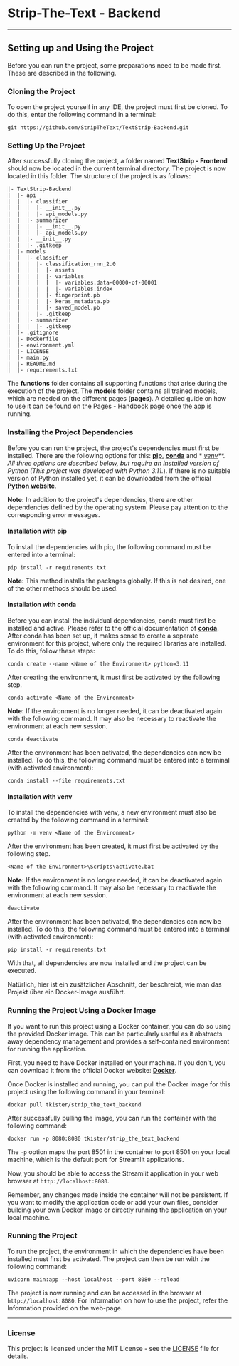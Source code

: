 # Strip-The-Text - Backend

---

## Setting up and Using the Project

Before you can run the project, some preparations need to be made first. These are described in the following.

### Cloning the Project

To open the project yourself in any IDE, the project must first be cloned. To do this, enter the following command in a
terminal:

```shell
git https://github.com/StripTheText/TextStrip-Backend.git
```

### Setting Up the Project

After successfully cloning the project, a folder named **TextStrip - Frontend** should now be located in the current
terminal directory. The project is now located in this folder. The structure of the project is as follows:

```text
|- TextStrip-Backend
|  |- api
|  |  |- classifier
|  |  |  |- __init__.py
|  |  |  |- api_models.py
|  |  |- summarizer
|  |  |  |- __init__.py
|  |  |  |- api_models.py
|  |  |- __init__.py
|  |  |- .gitkeep
|  |- models
|  |  |- classifier
|  |  |  |- classification_rnn_2.0
|  |  |  |  |- assets
|  |  |  |  |- variables
|  |  |  |  |  |- variables.data-00000-of-00001
|  |  |  |  |  |- variables.index
|  |  |  |  |- fingerprint.pb
|  |  |  |  |- keras_metadata.pb
|  |  |  |  |- saved_model.pb
|  |  |  |- .gitkeep
|  |  |- summarizer
|  |  |  |- .gitkeep
|  |- .gitignore
|  |- Dockerfile
|  |- environment.yml
|  |- LICENSE
|  |- main.py
|  |- README.md
|  |- requirements.txt
```

The **functions** folder contains all supporting functions that arise during the execution of the project. The **models** folder contains all trained models, which are needed on the different pages (**pages**). A detailed guide on how to
use it can be found on the Pages - Handbook page once the app is running.

### Installing the Project Dependencies

Before you can run the project, the project's dependencies must first be installed. There are the following options for
this: **[pip](https://pip.pypa.io/en/stable/)**, **[conda](https://docs.conda.io/en/latest/)** and *
*[venv](https://docs.python.org/3/library/venv.html)**. All three options are described below, but require an installed
version of Python (This project was developed with Python 3.11.*). If there is no suitable version of Python installed
yet, it can be downloaded from the official **[Python website](https://www.python.org/downloads/)**.

**Note:** In addition to the project's dependencies, there are other dependencies defined by the operating system.
Please pay attention to the corresponding error messages.

#### Installation with pip

To install the dependencies with pip, the following command must be entered into a terminal:

```shell
pip install -r requirements.txt
```

**Note:** This method installs the packages globally. If this is not desired, one of the other methods should be used.

#### Installation with conda

Before you can install the individual dependencies, conda must first be installed and active. Please refer to the
official documentation of **[conda](https://docs.conda.io/en/latest/)**. After conda has been set up, it makes sense to
create a separate environment for this project, where only the required libraries are installed. To do this, follow
these steps:

```shell
conda create --name <Name of the Environment> python=3.11
```

After creating the environment, it must first be activated by the following step.

```shell
conda activate <Name of the Environment>
```

**Note:** If the environment is no longer needed, it can be deactivated again with the following command. It may also be
necessary to reactivate the environment at each new session.

```shell
conda deactivate
```

After the environment has been activated, the dependencies can now be installed. To do this, the following command must
be entered into a terminal (with activated environment):

```shell
conda install --file requirements.txt
```

#### Installation with venv

To install the dependencies with venv, a new environment must also be created by the following command in a terminal:

```shell
python -m venv <Name of the Environment>
```

After the environment has been created, it must first be activated by the following step.

```shell
<Name of the Environment>\Scripts\activate.bat
```

**Note:** If the environment is no longer needed, it can be deactivated again with the following command. It may also be
necessary to reactivate the environment at each new session.

```shell
deactivate
```

After the environment has been activated, the dependencies can now be installed. To do this, the following command must
be entered into a terminal (with activated environment):

```shell
pip install -r requirements.txt
```

With that, all dependencies are now installed and the project can be executed.

Natürlich, hier ist ein zusätzlicher Abschnitt, der beschreibt, wie man das Projekt über ein Docker-Image ausführt.

### Running the Project Using a Docker Image

If you want to run this project using a Docker container, you can do so using the provided Docker image. This can be
particularly useful as it abstracts away dependency management and provides a self-contained environment for running the
application.

First, you need to have Docker installed on your machine. If you don't, you can download it from the official Docker
website: **[Docker](https://www.docker.com/get-started)**.

Once Docker is installed and running, you can pull the Docker image for this project using the following command in your
terminal:

```shell
docker pull tkister/strip_the_text_backend
```

After successfully pulling the image, you can run the container with the following command:

```shell
docker run -p 8080:8080 tkister/strip_the_text_backend
```

The `-p` option maps the port 8501 in the container to port 8501 on your local machine, which is the default port for
Streamlit applications.

Now, you should be able to access the Streamlit application in your web browser at `http://localhost:8080`.

Remember, any changes made inside the container will not be persistent. If you want to modify the application code or
add your own files, consider building your own Docker image or directly running the application on your local machine.

### Running the Project

To run the project, the environment in which the dependencies have been installed must first be activated. The project
can then be run with the following command:

```shell
uvicorn main:app --host localhost --port 8080 --reload
```

The project is now running and can be accessed in the browser at `http://localhost:8080`.
For Information on how to use the project, refer the Information provided on the web-page.

---

### License

This project is licensed under the MIT License - see the [LICENSE](LICENSE) file for details.
